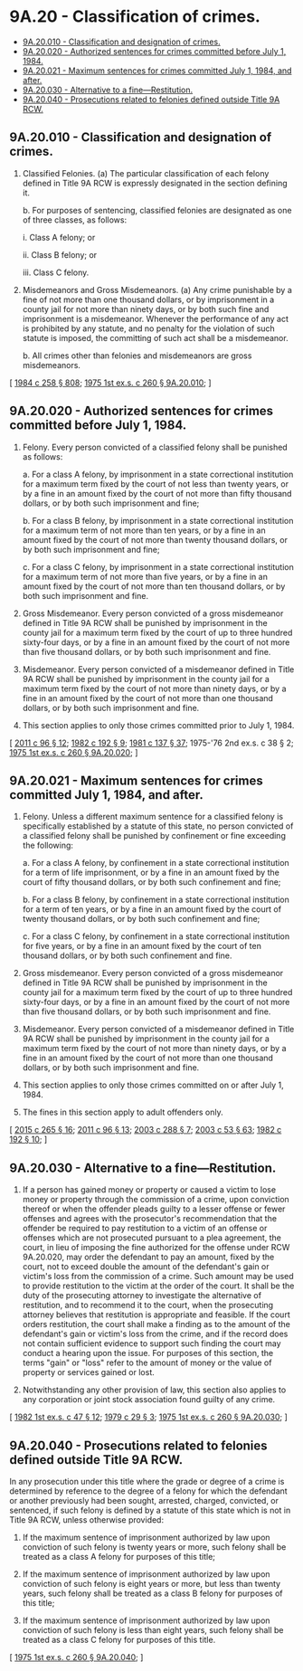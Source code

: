 # 9A.20 - Classification of crimes.
* [9A.20.010 - Classification and designation of crimes.](#9a20010---classification-and-designation-of-crimes)
* [9A.20.020 - Authorized sentences for crimes committed before July 1, 1984.](#9a20020---authorized-sentences-for-crimes-committed-before-july-1-1984)
* [9A.20.021 - Maximum sentences for crimes committed July 1, 1984, and after.](#9a20021---maximum-sentences-for-crimes-committed-july-1-1984-and-after)
* [9A.20.030 - Alternative to a fine—Restitution.](#9a20030---alternative-to-a-finerestitution)
* [9A.20.040 - Prosecutions related to felonies defined outside Title 9A RCW.](#9a20040---prosecutions-related-to-felonies-defined-outside-title-9a-rcw)
## 9A.20.010 - Classification and designation of crimes.
1. Classified Felonies. (a) The particular classification of each felony defined in Title 9A RCW is expressly designated in the section defining it.

   b. For purposes of sentencing, classified felonies are designated as one of three classes, as follows:

      i. Class A felony; or

      ii. Class B felony; or

      iii. Class C felony.

2. Misdemeanors and Gross Misdemeanors. (a) Any crime punishable by a fine of not more than one thousand dollars, or by imprisonment in a county jail for not more than ninety days, or by both such fine and imprisonment is a misdemeanor. Whenever the performance of any act is prohibited by any statute, and no penalty for the violation of such statute is imposed, the committing of such act shall be a misdemeanor.

   b. All crimes other than felonies and misdemeanors are gross misdemeanors.

\[ [1984 c 258 § 808](https://leg.wa.gov/CodeReviser/documents/sessionlaw/1984c258.pdf?cite=1984%20c%20258%20§%20808); [1975 1st ex.s. c 260 § 9A.20.010](https://leg.wa.gov/CodeReviser/documents/sessionlaw/1975ex1c260.pdf?cite=1975%201st%20ex.s.%20c%20260%20§%209A.20.010); \]

## 9A.20.020 - Authorized sentences for crimes committed before July 1, 1984.
1. Felony. Every person convicted of a classified felony shall be punished as follows:

   a. For a class A felony, by imprisonment in a state correctional institution for a maximum term fixed by the court of not less than twenty years, or by a fine in an amount fixed by the court of not more than fifty thousand dollars, or by both such imprisonment and fine;

   b. For a class B felony, by imprisonment in a state correctional institution for a maximum term of not more than ten years, or by a fine in an amount fixed by the court of not more than twenty thousand dollars, or by both such imprisonment and fine;

   c. For a class C felony, by imprisonment in a state correctional institution for a maximum term of not more than five years, or by a fine in an amount fixed by the court of not more than ten thousand dollars, or by both such imprisonment and fine.

2. Gross Misdemeanor. Every person convicted of a gross misdemeanor defined in Title 9A RCW shall be punished by imprisonment in the county jail for a maximum term fixed by the court of up to three hundred sixty-four days, or by a fine in an amount fixed by the court of not more than five thousand dollars, or by both such imprisonment and fine.

3. Misdemeanor. Every person convicted of a misdemeanor defined in Title 9A RCW shall be punished by imprisonment in the county jail for a maximum term fixed by the court of not more than ninety days, or by a fine in an amount fixed by the court of not more than one thousand dollars, or by both such imprisonment and fine.

4. This section applies to only those crimes committed prior to July 1, 1984.

\[ [2011 c 96 § 12](https://lawfilesext.leg.wa.gov/biennium/2011-12/Pdf/Bills/Session%20Laws/Senate/5168-S.SL.pdf?cite=2011%20c%2096%20§%2012); [1982 c 192 § 9](https://leg.wa.gov/CodeReviser/documents/sessionlaw/1982c192.pdf?cite=1982%20c%20192%20§%209); [1981 c 137 § 37](https://leg.wa.gov/CodeReviser/documents/sessionlaw/1981c137.pdf?cite=1981%20c%20137%20§%2037); 1975-'76 2nd ex.s. c 38 § 2; [1975 1st ex.s. c 260 § 9A.20.020](https://leg.wa.gov/CodeReviser/documents/sessionlaw/1975ex1c260.pdf?cite=1975%201st%20ex.s.%20c%20260%20§%209A.20.020); \]

## 9A.20.021 - Maximum sentences for crimes committed July 1, 1984, and after.
1. Felony. Unless a different maximum sentence for a classified felony is specifically established by a statute of this state, no person convicted of a classified felony shall be punished by confinement or fine exceeding the following:

   a. For a class A felony, by confinement in a state correctional institution for a term of life imprisonment, or by a fine in an amount fixed by the court of fifty thousand dollars, or by both such confinement and fine;

   b. For a class B felony, by confinement in a state correctional institution for a term of ten years, or by a fine in an amount fixed by the court of twenty thousand dollars, or by both such confinement and fine;

   c. For a class C felony, by confinement in a state correctional institution for five years, or by a fine in an amount fixed by the court of ten thousand dollars, or by both such confinement and fine.

2. Gross misdemeanor. Every person convicted of a gross misdemeanor defined in Title 9A RCW shall be punished by imprisonment in the county jail for a maximum term fixed by the court of up to three hundred sixty-four days, or by a fine in an amount fixed by the court of not more than five thousand dollars, or by both such imprisonment and fine.

3. Misdemeanor. Every person convicted of a misdemeanor defined in Title 9A RCW shall be punished by imprisonment in the county jail for a maximum term fixed by the court of not more than ninety days, or by a fine in an amount fixed by the court of not more than one thousand dollars, or by both such imprisonment and fine.

4. This section applies to only those crimes committed on or after July 1, 1984.

5. The fines in this section apply to adult offenders only.

\[ [2015 c 265 § 16](https://lawfilesext.leg.wa.gov/biennium/2015-16/Pdf/Bills/Session%20Laws/Senate/5564-S2.SL.pdf?cite=2015%20c%20265%20§%2016); [2011 c 96 § 13](https://lawfilesext.leg.wa.gov/biennium/2011-12/Pdf/Bills/Session%20Laws/Senate/5168-S.SL.pdf?cite=2011%20c%2096%20§%2013); [2003 c 288 § 7](https://lawfilesext.leg.wa.gov/biennium/2003-04/Pdf/Bills/Session%20Laws/House/1219-S.SL.pdf?cite=2003%20c%20288%20§%207); [2003 c 53 § 63](https://lawfilesext.leg.wa.gov/biennium/2003-04/Pdf/Bills/Session%20Laws/Senate/5758.SL.pdf?cite=2003%20c%2053%20§%2063); [1982 c 192 § 10](https://leg.wa.gov/CodeReviser/documents/sessionlaw/1982c192.pdf?cite=1982%20c%20192%20§%2010); \]

## 9A.20.030 - Alternative to a fine—Restitution.
1. If a person has gained money or property or caused a victim to lose money or property through the commission of a crime, upon conviction thereof or when the offender pleads guilty to a lesser offense or fewer offenses and agrees with the prosecutor's recommendation that the offender be required to pay restitution to a victim of an offense or offenses which are not prosecuted pursuant to a plea agreement, the court, in lieu of imposing the fine authorized for the offense under RCW 9A.20.020, may order the defendant to pay an amount, fixed by the court, not to exceed double the amount of the defendant's gain or victim's loss from the commission of a crime. Such amount may be used to provide restitution to the victim at the order of the court. It shall be the duty of the prosecuting attorney to investigate the alternative of restitution, and to recommend it to the court, when the prosecuting attorney believes that restitution is appropriate and feasible. If the court orders restitution, the court shall make a finding as to the amount of the defendant's gain or victim's loss from the crime, and if the record does not contain sufficient evidence to support such finding the court may conduct a hearing upon the issue. For purposes of this section, the terms "gain" or "loss" refer to the amount of money or the value of property or services gained or lost.

2. Notwithstanding any other provision of law, this section also applies to any corporation or joint stock association found guilty of any crime.

\[ [1982 1st ex.s. c 47 § 12](https://leg.wa.gov/CodeReviser/documents/sessionlaw/1982ex1c47.pdf?cite=1982%201st%20ex.s.%20c%2047%20§%2012); [1979 c 29 § 3](https://leg.wa.gov/CodeReviser/documents/sessionlaw/1979c29.pdf?cite=1979%20c%2029%20§%203); [1975 1st ex.s. c 260 § 9A.20.030](https://leg.wa.gov/CodeReviser/documents/sessionlaw/1975ex1c260.pdf?cite=1975%201st%20ex.s.%20c%20260%20§%209A.20.030); \]

## 9A.20.040 - Prosecutions related to felonies defined outside Title 9A RCW.
In any prosecution under this title where the grade or degree of a crime is determined by reference to the degree of a felony for which the defendant or another previously had been sought, arrested, charged, convicted, or sentenced, if such felony is defined by a statute of this state which is not in Title 9A RCW, unless otherwise provided:

1. If the maximum sentence of imprisonment authorized by law upon conviction of such felony is twenty years or more, such felony shall be treated as a class A felony for purposes of this title;

2. If the maximum sentence of imprisonment authorized by law upon conviction of such felony is eight years or more, but less than twenty years, such felony shall be treated as a class B felony for purposes of this title;

3. If the maximum sentence of imprisonment authorized by law upon conviction of such felony is less than eight years, such felony shall be treated as a class C felony for purposes of this title.

\[ [1975 1st ex.s. c 260 § 9A.20.040](https://leg.wa.gov/CodeReviser/documents/sessionlaw/1975ex1c260.pdf?cite=1975%201st%20ex.s.%20c%20260%20§%209A.20.040); \]

